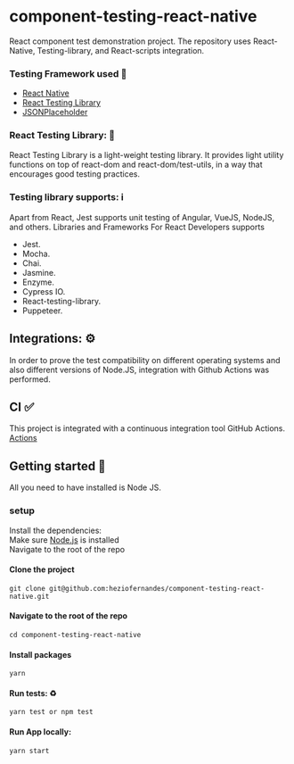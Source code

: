 # component-testing-react-native
React component test demonstration project.
The repository uses React-Native, Testing-library, and React-scripts integration.

### Testing Framework used 🤖
* [React Native](https://reactnative.dev/)
* [React Testing Library](https://testing-library.com/docs/react-testing-library/intro/)
* [JSONPlaceholder](https://jsonplaceholder.typicode.com/)

### React Testing Library: 🧪
React Testing Library is a light-weight testing library.  It provides light utility functions on top of react-dom and react-dom/test-utils, in a way that encourages good testing practices.

### Testing library supports: ℹ️
Apart from React, Jest supports unit testing of Angular, VueJS, NodeJS, and others.
Libraries and Frameworks For React Developers supports
* Jest.
* Mocha.
* Chai.
* Jasmine.
* Enzyme.
* Cypress IO.
* React-testing-library.
* Puppeteer.

## Integrations: ⚙️
In order to prove the test compatibility on different operating systems and also different versions of Node.JS, integration with Github Actions was performed.

## CI ✅
This project is integrated with a continuous integration tool GitHub Actions.
[Actions](https://github.com/heziofernandes/component-testing-react-native/actions)


## Getting started 🥁
All you need to have installed is Node JS.
### setup

Install the dependencies:<br/>
Make sure [Node.js](https://nodejs.org/) is installed <br/>
Navigate to the root of the repo <br/>

#### Clone the project
```
git clone git@github.com:heziofernandes/component-testing-react-native.git
```

#### Navigate to the root of the repo 
```
cd component-testing-react-native
```

#### Install packages
```
yarn
```

#### Run tests: ♻️
```
yarn test or npm test
```

#### Run App locally:
```
yarn start
```
